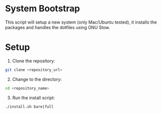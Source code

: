 # System Bootstrap

This script will setup a new system (only Mac/Ubuntu tested), it installs the packages and handles the dotfiles using GNU Stow.

# Setup

1. Clone the repository:

```bash
git clone <repository_url>
```

2. Change to the directory:

```bash
cd <repository_name>
```

3. Run the install script:

```bash
./install.sh bare|full
```
